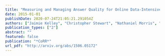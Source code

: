 ```yaml
---
title: "Measuring and Managing Answer Quality for Online Data-Intensive Services"
date: 2015-01-01
publishDate: 2020-07-24T21:05:21.291054Z
authors: ["Jaimie Kelley", "Christopher Stewart", "Nathaniel Morris", "Devesh Tiwari", "Yuxiong He", "Sameh Elnikety"]
publication_types: ["2"]
abstract: ""
featured: false
publication: "*CoRR*"
url_pdf: "http://arxiv.org/abs/1506.05172"
---
```


